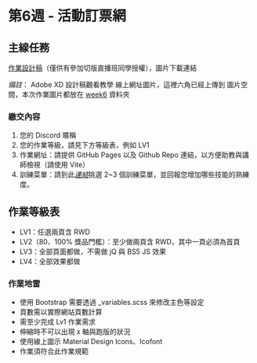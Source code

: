 # 第6週 - 活動訂票網

## 主線任務
[作業設計稿](https://www.figma.com/file/1qhYNCLtQHg6qmBnzV5A6y/2023-%E5%88%87%E7%89%88%E5%A4%8F%E5%AD%A3%E7%8F%AD-W6---%E6%B4%BB%E5%8B%95%E8%A8%82%E7%A5%A8%E7%B6%B2?type=design&node-id=0-1&t=dRk2OjAiOq3DoDjH-0)（僅供有參加切版直播班同學授權），圖片下載連結


*備註*：
Adobe XD 設計稿觀看教學
線上網址圖片，這裡六角已經上傳到 圖片空間，本次作業圖片都放在 [week6](https://github.com/hexschool/2022-web-layout-training/tree/main/2023week6) 資料夾



### 繳交內容
1. 您的 Discord 暱稱
2. 您的作業等級，請見下方等級表，例如 LV1
3. 作業網址：請提供 GitHub Pages 以及 Github Repo 連結，以方便助教與講師檢視（請使用 Vite）
4. 訓練菜單：請到此[*連結*](https://hackmd.io/iE6mxohOS-ujKU398Ewk1w)挑選 2~3 個訓練菜單，並回報您增加哪些技能的熟練度。


## 作業等級表
* LV1：任選兩頁含 RWD
* LV2（80、100% 獎品門檻）：至少做兩頁含 RWD，其中一頁必須為首頁
* LV3：全部頁面都做，不需做 jQ 與 BS5 JS 效果
* LV4：全部效果都做


### 作業地雷
* 使用 Bootstrap 需要透過 _variables.scss 來修改主色等設定
* 頁數需以實際網站頁數計算
* 需至少完成 Lv1 作業需求
* 伸縮時不可以出現 x 軸與跑版的狀況
* 使用線上圖示 Material Design Icons、Icofont
* 作業須符合此作業規範
